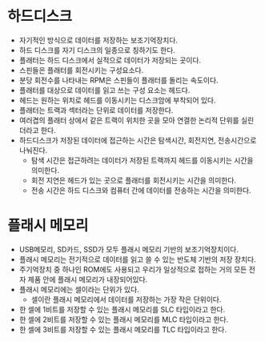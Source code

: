 # 하드디스크

- 자기적인 방식으로 데이터를 저장하는 보조기억장치다.
- 하드 디스크를 자기 디스크의 일종으로 칭하기도 한다.
- 플래터는 하드 디스크에서 실적으로 데이터가 저장되는 곳이다.
- 스핀들은 플래터를 회전시키는 구성요소다.
- 분당 회전수를 나타내는 RPM은 스핀들이 플래터를 돌리는 속도이다.
- 플래터를 대상으로 데이터를 읽고 쓰는 구성 요소는 헤드다.
- 헤드는 원하는 위치로 헤드를 이동시키는 디스크암에 부착되어 있다.
- 플래터는 트랙과 섹터라는 단위로 데이터를 저장한다.
- 여러겹의 플래터 상에서 같은 트랙이 위치한 곳을 모아 연결한 논리적 단위를 실린더라고 한다.
- 하드디스크가 저장된 데이터에 접근하는 시간은 탐색시간, 회전지연, 전송시간으로 나눠진다.
  - 탐색 시간은 접근하려는 데이터가 저장된 트랙까지 헤드를 이동시키는 시간을 의미한다.
  - 회전 지연은 헤드가 있는 곳으로 플래터를 회전시키는 시간을 의미한다.
  - 전송 시간은 하드 디스크와 컴퓨터 간에 데이터를 전송하는 시간을 의미한다.

# 플래시 메모리

- USB메모리, SD카드, SSD가 모두 플래시 메모리 기반의 보조기억장치이다.
- 플래시 메모리는 전기적으로 데이터를 읽고 쓸 수 있는 반도체 기반의 저장 장치다.
- 주기억장치 중 하나인 ROM에도 사용되고 우리가 일상적으로 접하는 거의 모든 전자 제품 안에 플래시 메모리가 내장되어있다.
- 플래시 메모리에는 셀이라는 단위가 있다.
  - 셀이란 플래시 메모리에서 데이터를 저장하는 가장 작은 단위이다.
- 한 셀에 1비트를 저장할 수 있는 플래시 메모리를 SLC 타입이라고 한다.
- 한 셀에 2비트를 저장할 수 있는 플래시 메모리를 MLC 타입이라고 한다.
- 한 셀에 3비트를 저장할 수 있는 플래시 메모리를 TLC 타입이라고 한다.
